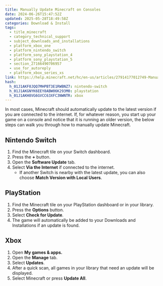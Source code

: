 ```yaml
---
title: Manually Update Minecraft on Consoles
date: 2024-06-26T15:47:52Z
updated: 2025-05-28T18:49:58Z
categories: Download & Install
tags:
  - title_minecraft
  - category_technical_support
  - subject_downloads_and_installations
  - platform_xbox_one
  - platform_nintendo_switch
  - platform_sony_playstation_4
  - platform_sony_playstation_5
  - section_27166490706957
  - use_for_autoreply
  - platform_xbox_series_xs
link: https://help.minecraft.net/hc/en-us/articles/27914177012749-Manually-Update-Minecraft-on-Consoles
hash:
  h_01J1AKF0JQQ7MHPBT3E1RWBNZ7: nintendo-switch
  h_01J1AKGNYK6EEY8ABW06K293M0: playstation
  h_01J1AKH8VG6GVCC63XFC3NWNTR: xbox
---
```


In most cases, Minecraft should automatically update to the latest version if you are connected to the internet. If, for whatever reason, you start up your game on a console and notice that it is running an older version, the below steps can walk you through how to manually update Minecraft.

## Nintendo Switch

1.  Find the Minecraft tile on your Switch dashboard.
2.  Press the **+** button.
3.  Open the **Software Update** tab.
4.  Select **Via the Internet** if connected to the internet.
    - If another Switch is nearby with the latest update, you can also choose **Match Version with Local Users**.

## PlayStation

1.  Find the Minecraft tile on your PlayStation dashboard or in your library.
2.  Press the **Options** button.
3.  Select **Check for Update**.
4.  The game will automatically be added to your Downloads and Installations if an update is found.

## Xbox

1.  Open **My games & apps.**
2.  Open the **Manage** tab.
3.  Select **Updates**.
4.  After a quick scan, all games in your library that need an update will be displayed.
5.  Select Minecraft or press **Update All**.
